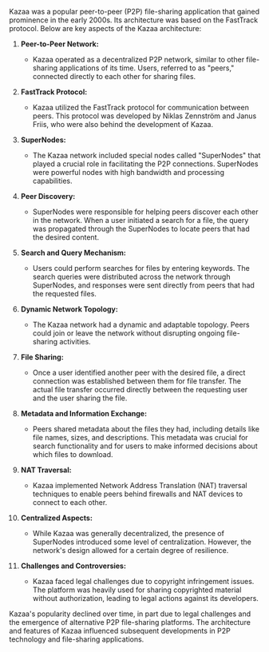 Kazaa was a popular peer-to-peer (P2P) file-sharing application that gained prominence in the early 2000s. Its architecture was based on the FastTrack protocol. Below are key aspects of the Kazaa architecture:

1. **Peer-to-Peer Network:**
   - Kazaa operated as a decentralized P2P network, similar to other file-sharing applications of its time. Users, referred to as "peers," connected directly to each other for sharing files.

2. **FastTrack Protocol:**
   - Kazaa utilized the FastTrack protocol for communication between peers. This protocol was developed by Niklas Zennström and Janus Friis, who were also behind the development of Kazaa.

3. **SuperNodes:**
   - The Kazaa network included special nodes called "SuperNodes" that played a crucial role in facilitating the P2P connections. SuperNodes were powerful nodes with high bandwidth and processing capabilities.

4. **Peer Discovery:**
   - SuperNodes were responsible for helping peers discover each other in the network. When a user initiated a search for a file, the query was propagated through the SuperNodes to locate peers that had the desired content.

5. **Search and Query Mechanism:**
   - Users could perform searches for files by entering keywords. The search queries were distributed across the network through SuperNodes, and responses were sent directly from peers that had the requested files.

6. **Dynamic Network Topology:**
   - The Kazaa network had a dynamic and adaptable topology. Peers could join or leave the network without disrupting ongoing file-sharing activities.

7. **File Sharing:**
   - Once a user identified another peer with the desired file, a direct connection was established between them for file transfer. The actual file transfer occurred directly between the requesting user and the user sharing the file.

8. **Metadata and Information Exchange:**
   - Peers shared metadata about the files they had, including details like file names, sizes, and descriptions. This metadata was crucial for search functionality and for users to make informed decisions about which files to download.

9. **NAT Traversal:**
   - Kazaa implemented Network Address Translation (NAT) traversal techniques to enable peers behind firewalls and NAT devices to connect to each other.

10. **Centralized Aspects:**
    - While Kazaa was generally decentralized, the presence of SuperNodes introduced some level of centralization. However, the network's design allowed for a certain degree of resilience.

11. **Challenges and Controversies:**
    - Kazaa faced legal challenges due to copyright infringement issues. The platform was heavily used for sharing copyrighted material without authorization, leading to legal actions against its developers.

Kazaa's popularity declined over time, in part due to legal challenges and the emergence of alternative P2P file-sharing platforms. The architecture and features of Kazaa influenced subsequent developments in P2P technology and file-sharing applications.
